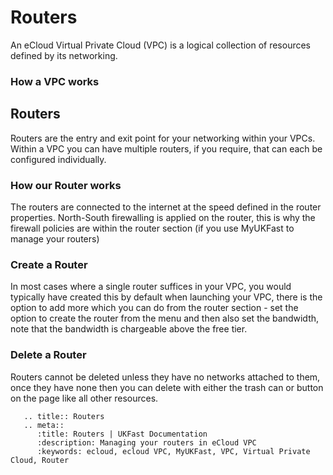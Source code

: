 # Routers
An eCloud Virtual Private Cloud (VPC) is a logical collection of resources defined by its networking.

### How a VPC works
## Routers
Routers are the entry and exit point for your networking within your VPCs. Within a VPC you can have multiple routers, if you require, that can each be configured individually.

### How our Router works
The routers are connected to the internet at the speed defined in the router properties. North-South firewalling is applied on the router, this is why the firewall policies are within the router section (if you use MyUKFast to manage your routers)

### Create a Router
In most cases where a single router suffices in your VPC, you would typically have created this by default when launching your VPC, there is the option to add more which you can do from the router section - set the option to create the router from the menu and then also set the bandwidth, note that the bandwidth is chargeable above the free tier.

### Delete a Router
Routers cannot be deleted unless they have no networks attached to them, once they have none then you can delete with either the trash can or button on the page like all other resources.


```eval_rst
   .. title:: Routers
   .. meta::
      :title: Routers | UKFast Documentation
      :description: Managing your routers in eCloud VPC
      :keywords: ecloud, ecloud VPC, MyUKFast, VPC, Virtual Private Cloud, Router
```